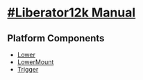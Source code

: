 # [\#Liberator12k Manual](../..//README.md)

## Platform Components
* [Lower](Lower.md)
* [LowerMount](LowerMount.md)
* [Trigger](Trigger.md)